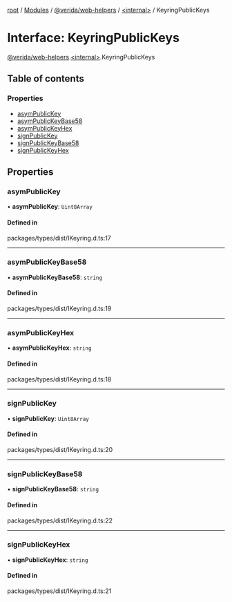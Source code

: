 [root](../README.md) / [Modules](../modules.md) / [@verida/web-helpers](../modules/verida_web_helpers.md) / [<internal\>](../modules/verida_web_helpers._internal_.md) / KeyringPublicKeys

# Interface: KeyringPublicKeys

[@verida/web-helpers](../modules/verida_web_helpers.md).[<internal\>](../modules/verida_web_helpers._internal_.md).KeyringPublicKeys

## Table of contents

### Properties

- [asymPublicKey](verida_web_helpers._internal_.KeyringPublicKeys.md#asympublickey)
- [asymPublicKeyBase58](verida_web_helpers._internal_.KeyringPublicKeys.md#asympublickeybase58)
- [asymPublicKeyHex](verida_web_helpers._internal_.KeyringPublicKeys.md#asympublickeyhex)
- [signPublicKey](verida_web_helpers._internal_.KeyringPublicKeys.md#signpublickey)
- [signPublicKeyBase58](verida_web_helpers._internal_.KeyringPublicKeys.md#signpublickeybase58)
- [signPublicKeyHex](verida_web_helpers._internal_.KeyringPublicKeys.md#signpublickeyhex)

## Properties

### asymPublicKey

• **asymPublicKey**: `Uint8Array`

#### Defined in

packages/types/dist/IKeyring.d.ts:17

___

### asymPublicKeyBase58

• **asymPublicKeyBase58**: `string`

#### Defined in

packages/types/dist/IKeyring.d.ts:19

___

### asymPublicKeyHex

• **asymPublicKeyHex**: `string`

#### Defined in

packages/types/dist/IKeyring.d.ts:18

___

### signPublicKey

• **signPublicKey**: `Uint8Array`

#### Defined in

packages/types/dist/IKeyring.d.ts:20

___

### signPublicKeyBase58

• **signPublicKeyBase58**: `string`

#### Defined in

packages/types/dist/IKeyring.d.ts:22

___

### signPublicKeyHex

• **signPublicKeyHex**: `string`

#### Defined in

packages/types/dist/IKeyring.d.ts:21
